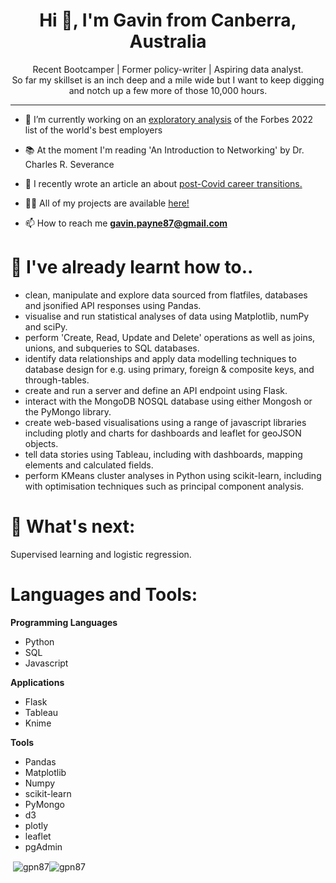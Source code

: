 <h1 align="center">Hi 👋, I'm Gavin from Canberra, Australia</h1>

<p align="center">Recent Bootcamper | Former policy-writer | Aspiring data analyst.</br> 
So far my skillset is an inch deep and a mile wide but I want to keep digging </br>
and notch up a few more of those 10,000 hours.</p>
<hr>

- 🔭 I’m currently working on an [exploratory analysis](https://github.com/GPN87/top_100_employers_2022) of the Forbes 2022 list of the world's best employers 

- 📚 At the moment I'm reading 'An Introduction to Networking' by Dr. Charles R. Severance

- 📝 I recently wrote an article an about [post-Covid career transitions.](https://medium.com/@gavin.payne87/tips-for-approaching-a-career-change-during-the-great-r%CC%B6e%CC%B6s%CC%B6i%CC%B6g%CC%B6n%CC%B6a%CC%B6t%CC%B6i%CC%B6o%CC%B6n%CC%B6-reshuffle-6e1db6829963)

- 👨‍💻 All of my projects are available [here!](https://github.com/GPN87?tab=repositories)

- 📫 How to reach me **gavin.payne87@gmail.com**

<h1>🌱 I've already learnt how to..</h1>

- clean, manipulate and explore data sourced from flatfiles, databases and jsonified API responses using Pandas.
- visualise and run statistical analyses of data using Matplotlib, numPy and sciPy. 
- perform 'Create, Read, Update and Delete' operations as well as joins, unions, and subqueries to SQL databases.
- identify data relationships and apply data modelling techniques to database design for e.g. using primary, foreign & composite keys, and through-tables.
- create and run a server and define an API endpoint using Flask.
- interact with the MongoDB NOSQL database using either Mongosh or the PyMongo library.
- create web-based visualisations using a range of javascript libraries including plotly and charts for dashboards and leaflet for geoJSON objects.
- tell data stories using Tableau, including with dashboards, mapping elements and calculated fields.
- perform KMeans cluster analyses in Python using scikit-learn, including with optimisation techniques such as principal component analysis.

<h1>🔮 What's next:</h1>
Supervised learning and logistic regression.

<h1 align="left">Languages and Tools:</h1>

**Programming Languages**
- Python 
- SQL
- Javascript

**Applications**
- Flask
- Tableau
- Knime

**Tools**
- Pandas
- Matplotlib
- Numpy
- scikit-learn
- PyMongo
- d3
- plotly
- leaflet
- pgAdmin

<p>&nbsp;<img align="center" src="https://github-readme-stats.vercel.app/api?username=gpn87&show_icons=true&locale=en" alt="gpn87" /><img align="center" src="https://github-readme-streak-stats.herokuapp.com/?user=gpn87&" alt="gpn87" /></p>


<!--
**GPN87/GPN87** is a ✨ _special_ ✨ repository because its `README.md` (this file) appears on your GitHub profile.

Here are some ideas to get you started:

- 🔭 I’m currently working on ...
- 🌱 I’m currently learning ...
- 👯 I’m looking to collaborate on ...
- 🤔 I’m looking for help with ...
- 💬 Ask me about ...
- 📫 How to reach me: ...
- 😄 Pronouns: ...
- ⚡ Fun fact: ...
-->
